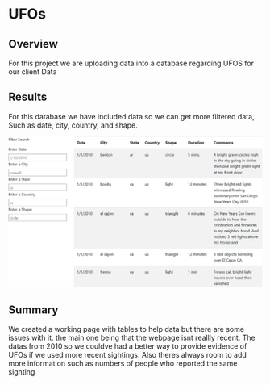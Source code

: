 # UFOs

## Overview 

For this project we are uploading data into a database regarding UFOS for our client Data

## Results

For this database we have included data so we can get more filtered data, Such as date, city, country, and shape. 

![Database](https://github.com/mhossain615/UFOs/blob/master/static/images/UFO.png)


## Summary 

We created a working page with tables to help data but there are some issues with it. the main one being that the webpage isnt reallly recent. The datas from 2010 so we couldve had a better way to provide evidence of UFOs if we used more recent sightings. Also theres always room to add more information such as numbers of people who reported the same sighting 
